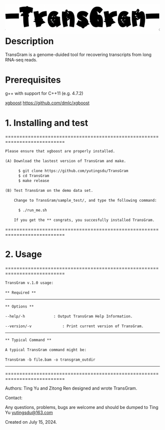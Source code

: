 ![logo](transgram.png)
Description
================

TransGram is a genome-duided tool for recovering transcripts from long RNA-seq reads.


Prerequisites
================

  g++ with support for C++11 (e.g. 4.7.2)
  
  [xgboost][xgboost] https://github.com/dmlc/xgboost
 

# 1. Installing and test
===========================================================================
    
    Please ensure that xgboost are properly installed.
   
    (A) Download the lastest version of TransGram and make.
    
          $ git clone https://github.com/yutingsdu/TransGram 
          $ cd TransGram
          $ make release
          
    (B) Test TransGram on the demo data set.
        
        Change to TransGram/sample_test/, and type the following command:
        
          $ ./run_me.sh
          
        If you get the ** congrats, you succesfully installed TransGram.
      
        
===========================================================================

# 2. Usage 
===========================================================================
    
    TransGram v.1.0 usage:

    ** Required **
    
    
---------------------------------------------------------------------------

    ** Options **
    
    --help/-h			  : Output TransGram Help Information.

    --version/-v			  : Print current version of TransGram.

---------------------------------------------------------------------------

    ** Typical Command **
    
    A typical TransGram command might be:

    TransGram -b file.bam -o transgram_outdir

---------------------------------------------------------------------------

===========================================================================


Authors: Ting Yu and Zitong Ren designed and wrote TransGram.
 
Contact:
 
Any questions, problems, bugs are welcome and should be dumped to Ting Yu <yutingsdu@163.com>
 
Created on July 15, 2024.

[xgboost]: https://github.com/dmlc/xgboost
 
